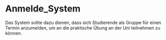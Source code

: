 # Anmelde_System
Das System sollte dazu dienen, dass sich Studierende als Gruppe für einen Termin anzumelden, um an die praktische Übung an der Uni teilnehmen zu können.
